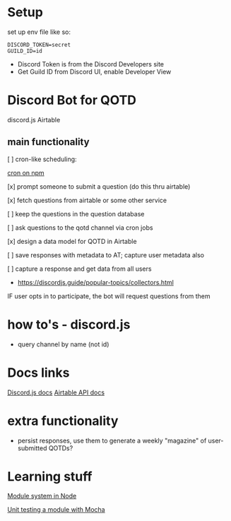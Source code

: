 # Setup

set up env file like so:

```
DISCORD_TOKEN=secret
GUILD_ID=id
```

- Discord Token is from the Discord Developers site
- Get Guild ID from Discord UI, enable Developer View

# Discord Bot for QOTD

discord.js
Airtable

## main functionality

[ ] cron-like scheduling:

[cron on npm](https://www.npmjs.com/package/cron)

[x] prompt someone to submit a question (do this thru airtable)

[x] fetch questions from airtable or some other service

[ ] keep the questions in the question database

[ ] ask questions to the qotd channel via cron jobs

[x] design a data model for QOTD in Airtable

[ ] save responses with metadata to AT; capture user metadata also

[ ] capture a response and get data from all users

- https://discordjs.guide/popular-topics/collectors.html

IF user opts in to participate, the bot will request questions from them

# how to's - discord.js

- query channel by name (not id)

# Docs links

[Discord.js docs](https://discord.js.org/#/)
[Airtable API docs](https://airtable.com/api)

<!-- [Sequelize](https://sequelize.org/v5/) -->

# extra functionality

- persist responses, use them to generate a weekly "magazine" of user-submitted QOTDs?

# Learning stuff

[Module system in Node](https://nodejs.org/api/modules.html)

[Unit testing a module with Mocha](https://www.digitalocean.com/community/tutorials/how-to-test-a-node-js-module-with-mocha-and-assert)
